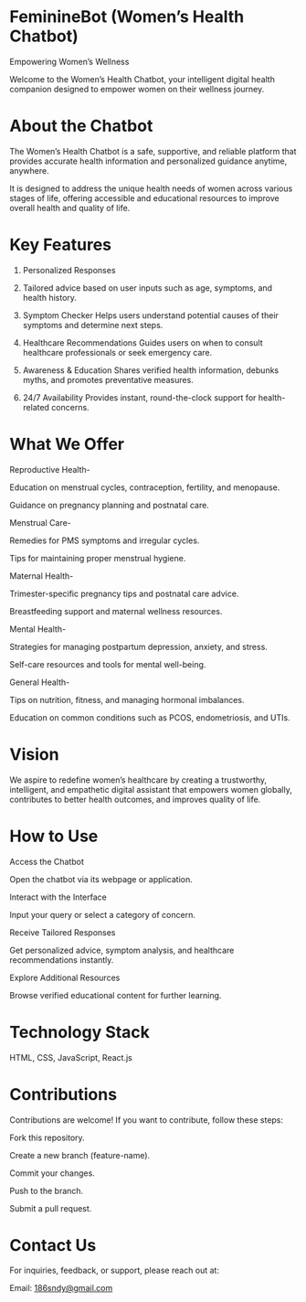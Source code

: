 # FeminineBot (Women’s Health Chatbot)

Empowering Women’s Wellness

Welcome to the Women’s Health Chatbot, your intelligent digital health companion designed to empower women on their wellness journey.

# About the Chatbot
The Women’s Health Chatbot is a safe, supportive, and reliable platform that provides accurate health information and personalized guidance anytime, anywhere. 

It is designed to address the unique health needs of women across various stages of life, offering accessible and educational resources to improve overall health and quality of life.

# Key Features

1. Personalized Responses
   
2. Tailored advice based on user inputs such as age, symptoms, and health history.

3. Symptom Checker
Helps users understand potential causes of their symptoms and determine next steps.

4. Healthcare Recommendations
Guides users on when to consult healthcare professionals or seek emergency care.

5. Awareness & Education
Shares verified health information, debunks myths, and promotes preventative measures.

6. 24/7 Availability
Provides instant, round-the-clock support for health-related concerns.

# What We Offer

Reproductive Health-

Education on menstrual cycles, contraception, fertility, and menopause.

Guidance on pregnancy planning and postnatal care.

Menstrual Care-

Remedies for PMS symptoms and irregular cycles.

Tips for maintaining proper menstrual hygiene.

Maternal Health-

Trimester-specific pregnancy tips and postnatal care advice.

Breastfeeding support and maternal wellness resources.

Mental Health-

Strategies for managing postpartum depression, anxiety, and stress.

Self-care resources and tools for mental well-being.

General Health-

Tips on nutrition, fitness, and managing hormonal imbalances.

Education on common conditions such as PCOS, endometriosis, and UTIs.

# Vision
We aspire to redefine women’s healthcare by creating a trustworthy, intelligent, and empathetic digital assistant that empowers women globally, contributes to better health outcomes, and improves quality of life.

# How to Use
Access the Chatbot

Open the chatbot via its webpage or application.

Interact with the Interface

Input your query or select a category of concern.

Receive Tailored Responses

Get personalized advice, symptom analysis, and healthcare recommendations instantly.

Explore Additional Resources

Browse verified educational content for further learning.

# Technology Stack
HTML, CSS, JavaScript, React.js

# Contributions
Contributions are welcome! If you want to contribute, follow these steps:

Fork this repository.

Create a new branch (feature-name).

Commit your changes.

Push to the branch.

Submit a pull request.

# Contact Us
For inquiries, feedback, or support, please reach out at:

Email: 186sndy@gmail.com

